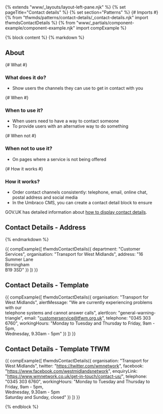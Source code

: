 {% extends "www/_layouts/layout-left-pane.njk" %}
{% set pageTitle="Contact details" %}
{% set section="Patterns" %}
{# Imports #}
{% from "tfwmds/patterns/contact-details/_contact-details.njk" import tfwmdsContactDetails %}
{% from "www/_partials/component-example/component-example.njk" import compExample %}

{% block content %}
{% markdown %}

## About

{# What #}

### What does it do?

- Show users the channels they can use to get in contact with you

{# When #}

### When to use it?

- When users need to have a way to contact someone
- To provide users with an alternative way to do something

{# When not #}

### When not to use it?

- On pages where a service is not being offered

{# How it works #}

### How it works?

- Order contact channels consistently: telephone, email, online chat, postal address and social media
- In the Umbraco CMS, you can create a contact detail block to ensure

GOV.UK has detailed information about [how to display contact details](https://design-system.service.gov.uk/patterns/contact-a-department-or-service-team/).

## Contact Details - Address

{% endmarkdown %}

{{
    compExample([
        tfwmdsContactDetails({
            department: "Customer Services",
            organisation: "Transport for West Midlands",
            address: "16 Summer Lane<br>Birmingham<br>B19 3SD"
        })
    ])
}}

<h2>Contact Details - Template</h2>

{{
    compExample([
        tfwmdsContactDetails({
            organisation: "Transport for West Midlands",
            alertMessage: "We are currently experiencing problems with our <br>telephone systems and cannot answer calls",
            alertIcon: "general-warning-triangle",
            email: "customerservice@tfwm.org.uk",
            telephone: "0345 303 6760",
            workingHours: "Monday to Tuesday and Thursday to Friday, 9am - 5pm, <br>Wednesday, 9.30am - 5pm"
        })
    ])
}}

<h2>Contact Details - Template TfWM</h2>

{{
    compExample([
        tfwmdsContactDetails({
            organisation: "Transport for West Midlands",
            twitter: "https://twitter.com/wmnetwork",
            facebook: "https://www.facebook.com/westmidlandsnetwork",
            enquiryLink: "https://www.wmnetwork.co.uk/get-in-touch/contact-us/",
            telephone: "0345 303 6760",
            workingHours: "Monday to Tuesday and Thursday to Friday, 9am - 5pm, <br>Wednesday, 9.30am - 5pm<br>Saturday and Sunday, closed"
        })
    ])
}}

{% endblock %}

